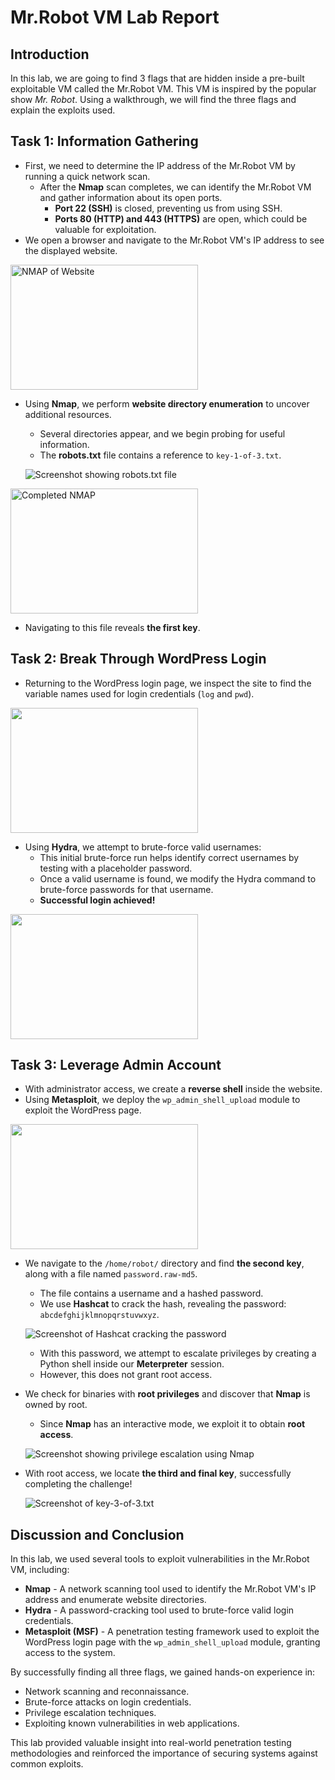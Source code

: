 # Mr.Robot VM Lab Report

## Introduction
In this lab, we are going to find 3 flags that are hidden inside a pre-built exploitable VM called the Mr.Robot VM. This VM is inspired by the popular show *Mr. Robot*. Using a walkthrough, we will find the three flags and explain the exploits used.

## Task 1: Information Gathering
- First, we need to determine the IP address of the Mr.Robot VM by running a quick network scan.
  - After the **Nmap** scan completes, we can identify the Mr.Robot VM and gather information about its open ports.
    - **Port 22 (SSH)** is closed, preventing us from using SSH.
    - **Ports 80 (HTTP) and 443 (HTTPS)** are open, which could be valuable for exploitation.
- We open a browser and navigate to the Mr.Robot VM's IP address to see the displayed website.

<img src="https://github.com/user-attachments/assets/1c2612f9-cec9-416c-b677-795e31413890" alt="NMAP of Website" width="300" height="200">

- Using **Nmap**, we perform **website directory enumeration** to uncover additional resources.
  - Several directories appear, and we begin probing for useful information.
  - The **robots.txt** file contains a reference to `key-1-of-3.txt`.

  ![Screenshot showing robots.txt file](path/to/your/image2.png)
  
<img src="https://github.com/user-attachments/assets/c8352257-f52f-4632-8d7f-2fe4d9883f7)" alt="Completed NMAP" width="300" height="200">

  - Navigating to this file reveals **the first key**.



## Task 2: Break Through WordPress Login
- Returning to the WordPress login page, we inspect the site to find the variable names used for login credentials (`log` and `pwd`).

<img src="https://github.com/user-attachments/assets/eb9d70c3-c1f9-4b79-a2b4-c521c25a10de" width="300" height="200">


- Using **Hydra**, we attempt to brute-force valid usernames:
  - This initial brute-force run helps identify correct usernames by testing with a placeholder password.
  - Once a valid username is found, we modify the Hydra command to brute-force passwords for that username.
  - **Successful login achieved!**

<img src="https://github.com/user-attachments/assets/c7bc52b1-c24a-47da-a458-891d7c8b9a84" width="300" height="200">


## Task 3: Leverage Admin Account
- With administrator access, we create a **reverse shell** inside the website.
- Using **Metasploit**, we deploy the `wp_admin_shell_upload` module to exploit the WordPress page.

<img src="https://github.com/user-attachments/assets/3bca591c-8b93-4299-ab3c-fb61e84436db" width="300" height="200">


- We navigate to the `/home/robot/` directory and find **the second key**, along with a file named `password.raw-md5`.



  - The file contains a username and a hashed password.
  - We use **Hashcat** to crack the hash, revealing the password: `abcdefghijklmnopqrstuvwxyz`.

  ![Screenshot of Hashcat cracking the password](path/to/your/image8.png)

  - With this password, we attempt to escalate privileges by creating a Python shell inside our **Meterpreter** session.
  - However, this does not grant root access.

- We check for binaries with **root privileges** and discover that **Nmap** is owned by root.
  - Since **Nmap** has an interactive mode, we exploit it to obtain **root access**.

  ![Screenshot showing privilege escalation using Nmap](path/to/your/image9.png)

- With root access, we locate **the third and final key**, successfully completing the challenge!

  ![Screenshot of key-3-of-3.txt](path/to/your/image10.png)

## Discussion and Conclusion
In this lab, we used several tools to exploit vulnerabilities in the Mr.Robot VM, including:

- **Nmap** - A network scanning tool used to identify the Mr.Robot VM's IP address and enumerate website directories.
- **Hydra** - A password-cracking tool used to brute-force valid login credentials.
- **Metasploit (MSF)** - A penetration testing framework used to exploit the WordPress login page with the `wp_admin_shell_upload` module, granting access to the system.

By successfully finding all three flags, we gained hands-on experience in:
- Network scanning and reconnaissance.
- Brute-force attacks on login credentials.
- Privilege escalation techniques.
- Exploiting known vulnerabilities in web applications.

This lab provided valuable insight into real-world penetration testing methodologies and reinforced the importance of securing systems against common exploits.
